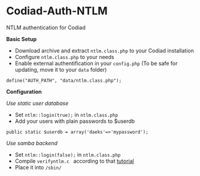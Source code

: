 Codiad-Auth-NTLM
================

NTLM authentication for Codiad

**Basic Setup**

- Download archive and extract ```ntlm.class.php``` to your Codiad installation
- Configure ```ntlm.class.php``` to your needs
- Enable external authentification in your ```config.php``` (To be safe for updating, move it to your ```data``` folder)

```
define("AUTH_PATH", "data/ntlm.class.php");
```

**Configuration** 

*Use static user database*

- Set ```ntlm::login(true);``` in ```ntlm.class.php```
- Add your users with plain passwords to $userdb

```
public static $userdb = array('daeks'=>'mypassword');
```

*Use samba backend*

- Set ```ntlm::login(false);``` in ```ntlm.class.php```
- Compile ```verifyntlm.c ``` according to that [tutorial](http://siphon9.net/loune/2010/12/php-ntlm-integration-with-samba/)
- Place it into ```/sbin/```
